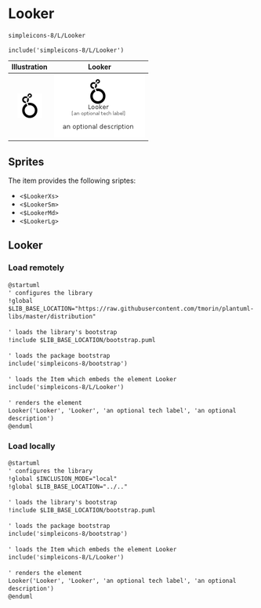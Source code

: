 # Looker


```text
simpleicons-8/L/Looker
```

```text
include('simpleicons-8/L/Looker')
```



| Illustration | Looker |
| :---: | :---: |
| ![illustration for Illustration](../../simpleicons-8/L/Looker.png) | ![illustration for Looker](../../simpleicons-8/L/Looker.Local.png) |



## Sprites
The item provides the following sriptes:

- `<$LookerXs>`
- `<$LookerSm>`
- `<$LookerMd>`
- `<$LookerLg>`





## Looker

### Load remotely
```plantuml
@startuml
' configures the library
!global $LIB_BASE_LOCATION="https://raw.githubusercontent.com/tmorin/plantuml-libs/master/distribution"

' loads the library's bootstrap
!include $LIB_BASE_LOCATION/bootstrap.puml

' loads the package bootstrap
include('simpleicons-8/bootstrap')

' loads the Item which embeds the element Looker
include('simpleicons-8/L/Looker')

' renders the element
Looker('Looker', 'Looker', 'an optional tech label', 'an optional description')
@enduml
```

### Load locally
```plantuml
@startuml
' configures the library
!global $INCLUSION_MODE="local"
!global $LIB_BASE_LOCATION="../.."

' loads the library's bootstrap
!include $LIB_BASE_LOCATION/bootstrap.puml

' loads the package bootstrap
include('simpleicons-8/bootstrap')

' loads the Item which embeds the element Looker
include('simpleicons-8/L/Looker')

' renders the element
Looker('Looker', 'Looker', 'an optional tech label', 'an optional description')
@enduml
```

